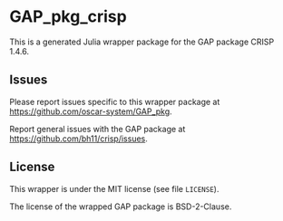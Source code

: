 # GAP_pkg_crisp

This is a generated Julia wrapper package for the GAP package CRISP 1.4.6.

## Issues

Please report issues specific to this wrapper package at <https://github.com/oscar-system/GAP_pkg>.

Report general issues with the GAP package at <https://github.com/bh11/crisp/issues>.

## License

This wrapper is under the MIT license (see file `LICENSE`).

The license of the wrapped GAP package is BSD-2-Clause.

